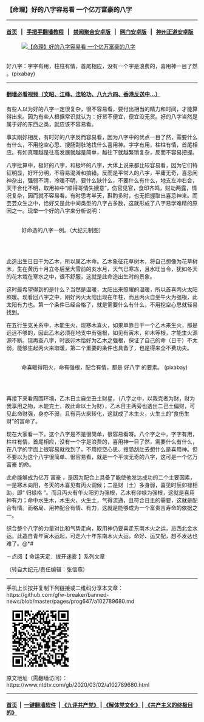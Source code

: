 ### 【命理】好的八字容易看 一个亿万富豪的八字
------------------------

#### [首页](https://github.com/gfw-breaker/banned-news/blob/master/README.md) &nbsp;&nbsp;|&nbsp;&nbsp; [手把手翻墙教程](https://github.com/gfw-breaker/guides/wiki) &nbsp;&nbsp;|&nbsp;&nbsp; [禁闻聚合安卓版](https://github.com/gfw-breaker/bn-android) &nbsp;&nbsp;|&nbsp;&nbsp; [网门安卓版](https://github.com/oGate2/oGate) &nbsp;&nbsp;|&nbsp;&nbsp; [神州正道安卓版](https://github.com/SzzdOgate/update) 



<div><div class="featured_image">
 <a href="https://i.ntdtv.com/assets/uploads/2020/03/2018-05-05_221846.jpg" target="_blank">
  <figure>
   <img alt="【命理】好的八字容易看 一个亿万富豪的八字" src="https://i.ntdtv.com/assets/uploads/2020/03/2018-05-05_221846.jpg"/>
  </figure><br/>
 </a>
 <span class="caption">
  好八字：字字有用，柱柱有情，首尾相应，没有一个字是浪费的，喜用神一目了然 。(pixabay)
 </span>
</div>
</div><hr/>

#### [翻墙必看视频（文昭、江峰、法轮功、八九六四、香港反送中...）](https://github.com/gfw-breaker/banned-news/blob/master/pages/link3.md)

<div><div class="post_content" itemprop="articleBody">
 <p>
  有些人以为好的八字一定很复杂，很不容易看，要付出相当的精力和时间，才能算得出来。因为有些人根据常识就认为：好货不便宜，便宜没无货。好的八字当然是属于好的东西之类，就应该不容易看。
 </p>
 <p>
  事实刚好相反，有时好的八字反而容易看，因为八字中的优点一目了然，需要什么有什么，不用挖空心思、搜肠刮肚地找什么喜用神。字字有用，柱柱有情，首尾相应。有如真理越是往高发展就越是简单，越往下就越繁琐复杂，反而不容易把握。
 </p>
 <p>
  八字批算中，极好的八字，和极坏的八字，大体上说来都比较容易看，因为它们特征明显，好坏分明，不容易混淆和搞错。反而是平常人的八字，平庸无奇，喜忌闲神杂出，强弱不清，冷暖不明，要什么缺什么，不要什么有什么，地支左冲右合，天干合化不明，取用神中“顺得哥情失嫂意”，伤官见官，食印齐鸣，财劫两露，情况复杂，因而就不容易看。有时思考半天，斟酌多时，也无把握取出喜忌神来。而芸芸众生之中，恰好又是此中间类型的八字占多数，这就形成了八字易学难精的原因之一。现举一个好的八字来分析说明：
 </p>
 <figure class="wp-caption alignnone" id="attachment_102789683" style="width: 598px">
  <img alt="" class="size-full wp-image-102789683" src="https://i.ntdtv.com/assets/uploads/2020/03/2020-03-02_142229.jpg">
   <br/><figcaption class="wp-caption-text">
    好命造的八字一例。（大纪元制图）
   </figcaption><br/>
  </img>
 </figure><br/>
 <p>
  此造出生日日干为乙木，所以属乙木命。乙木象征花草树木，将自己想像为花草树木，生在黄历十月立冬后至大雪前的亥水月，天气已寒冻，且水旺当令，犹如冬天的花木栽在寒水之中，很不舒服，这就是此命造出生时的景象。
 </p>
 <p>
  这时最希望得到的是什么？当然是温暖，太阳出来照耀的温暖，所以首喜丙火太阳照暖。现看回八字之中，刚好丙火太阳出现在年柱，而且丙火自坐午火为强根，此太阳有力也。第一个条件已经合格了，就是需要什么有什么，不用挖空心思就轻易找到。
 </p>
 <p>
  在五行生克关系中，木能生火，现寒木喜火，如果单靠日干一个乙木来生火，那是远远不够的，因此乙木必须在地支中有强根，如见有寅木，卯木等根，才能生火源源不断。现再查八字，时辰卯木恰好为乙木之强根，保证了自己的命（日干）不太弱，能够生起丙火来取暖，第二个重要的条件也具备了，也是得来全不费功夫。
 </p>
 <figure class="wp-caption alignnone" id="attachment_102789682" style="width: 600px">
  <img alt="" class="size-medium wp-image-102789682" src="https://i.ntdtv.com/assets/uploads/2020/03/2018-10-25_153540-600x404.jpg">
   <br/><figcaption class="wp-caption-text">
    命喜暖得阳火，命有强根，配合有情，都是
    <ok href="https://www.ntdtv.com/gb/好八字.htm">
     好八字
    </ok>
    的要素。 (pixabay)
   </figcaption><br/>
  </img>
 </figure><br/>
 <p>
  再接下来看周围环境，乙木日主自坐丑土财星，（八字之中，以我克者为财，财为我享用之物，木能克土，故此命以土为财），乙木日主两旁也透出二己土偏财，可见此命财强，身亦不弱，且有丙火来转化，这就成了木生火，火生土的“食伤生财”的富命了。
 </p>
 <p>
  现在大家看一下，这个八字是不是很简单，很容易看呀。八个字之中，字字有用，柱柱有情，首尾相应，没有一个字是浪费的，喜用神一目了然，需要什么有什么，在八字的字面上很容易就找到了。不用挖空心思、搜肠刮肚去想什么是喜用神。但不要以为这个八字很简单、很容易看，就是一个平淡无奇的八字，这可是一个亿万
  <ok href="https://www.ntdtv.com/gb/富豪.htm">
   富豪
  </ok>
  的命。
 </p>
 <p>
  此命能够成为亿万
  <ok href="https://www.ntdtv.com/gb/富豪.htm">
   富豪
  </ok>
  ，是因为配合上具备了能使他发达成功的二个主要因素，一是寒木向阳，冬天的木喜见有丙火调候；二是财（土）多身弱，喜见时辰卯禄相助，即“
  <ok href="https://www.ntdtv.com/gb/归禄格.htm">
   归禄格
  </ok>
  ”。而且丙火有午火阳刃为强根，乙木有卯禄为强根，这就是喜用神有力；命中水生木，木生火，火生土，气得流通，且符合日主的需要，这就是配合有情。而格局、用神配合有情、有力，这就是能够成为一个富贵吉寿命的依据之一。
 </p>
 <p>
  综合整个八字的力量对比和气势走向，取用神仍要喜走东南木火之运，忌西北金水运。此造自青年寅木运起，可走六十年东南木火大运，命好、运又配，想不发达也难了。@*#
 </p>
 <p>
  －点阅【
  <ok href="https://www.ntdtv.com/gb/命运天定．拨开迷雾.htm">
   命运天定．拨开迷雾
  </ok>
  】系列文章
 </p>
 <p>
  （转自大纪元/责任编辑：张信燕）
 </p>
 <div class="single_ad">
 </div>
</div>
</div>
<hr/>
手机上长按并复制下列链接或二维码分享本文章：<br/>
https://github.com/gfw-breaker/banned-news/blob/master/pages/prog647/a102789680.md <br/>
<a href='https://github.com/gfw-breaker/banned-news/blob/master/pages/prog647/a102789680.md'><img src='https://github.com/gfw-breaker/banned-news/blob/master/pages/prog647/a102789680.md.png'/></a> <br/>
原文地址（需翻墙访问）：https://www.ntdtv.com/gb/2020/03/02/a102789680.html


------------------------
#### [首页](https://github.com/gfw-breaker/banned-news/blob/master/README.md) &nbsp;|&nbsp; [一键翻墙软件](https://github.com/gfw-breaker/nogfw/blob/master/README.md) &nbsp;| [《九评共产党》](https://github.com/gfw-breaker/9ping.md/blob/master/README.md#九评之一评共产党是什么) | [《解体党文化》](https://github.com/gfw-breaker/jtdwh.md/blob/master/README.md) | [《共产主义的终极目的》](https://github.com/gfw-breaker/gczydzjmd.md/blob/master/README.md)


<img src='http://gfw-breaker.win/banned-news/pages/prog647/a102789680.md' width='0px' height='0px'/>